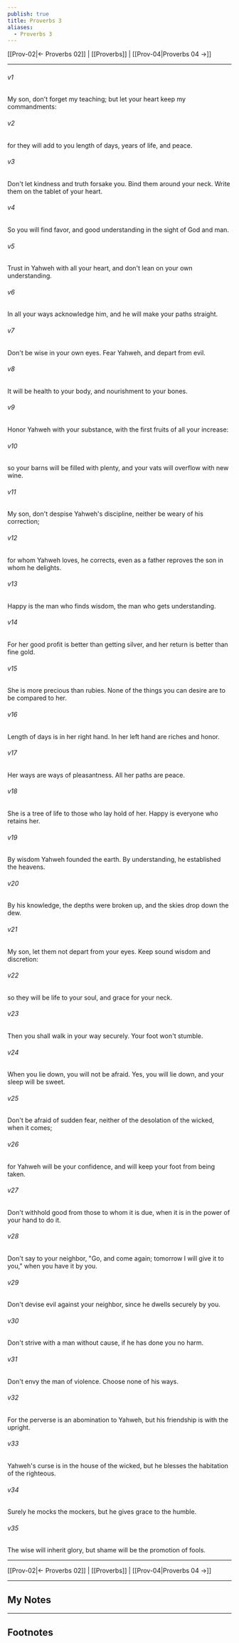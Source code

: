 ```yaml
---
publish: true
title: Proverbs 3
aliases:
  - Proverbs 3
---
```


[[Prov-02|← Proverbs 02]] | [[Proverbs]] | [[Prov-04|Proverbs 04 →]]
***



###### v1 
My son, don't forget my teaching; but let your heart keep my commandments: 

###### v2 
for they will add to you length of days, years of life, and peace. 

###### v3 
Don't let kindness and truth forsake you. Bind them around your neck. Write them on the tablet of your heart. 

###### v4 
So you will find favor, and good understanding in the sight of God and man. 

###### v5 
Trust in Yahweh with all your heart, and don't lean on your own understanding. 

###### v6 
In all your ways acknowledge him, and he will make your paths straight. 

###### v7 
Don't be wise in your own eyes. Fear Yahweh, and depart from evil. 

###### v8 
It will be health to your body, and nourishment to your bones. 

###### v9 
Honor Yahweh with your substance, with the first fruits of all your increase: 

###### v10 
so your barns will be filled with plenty, and your vats will overflow with new wine. 

###### v11 
My son, don't despise Yahweh's discipline, neither be weary of his correction; 

###### v12 
for whom Yahweh loves, he corrects, even as a father reproves the son in whom he delights. 

###### v13 
Happy is the man who finds wisdom, the man who gets understanding. 

###### v14 
For her good profit is better than getting silver, and her return is better than fine gold. 

###### v15 
She is more precious than rubies. None of the things you can desire are to be compared to her. 

###### v16 
Length of days is in her right hand. In her left hand are riches and honor. 

###### v17 
Her ways are ways of pleasantness. All her paths are peace. 

###### v18 
She is a tree of life to those who lay hold of her. Happy is everyone who retains her. 

###### v19 
By wisdom Yahweh founded the earth. By understanding, he established the heavens. 

###### v20 
By his knowledge, the depths were broken up, and the skies drop down the dew. 

###### v21 
My son, let them not depart from your eyes. Keep sound wisdom and discretion: 

###### v22 
so they will be life to your soul, and grace for your neck. 

###### v23 
Then you shall walk in your way securely. Your foot won't stumble. 

###### v24 
When you lie down, you will not be afraid. Yes, you will lie down, and your sleep will be sweet. 

###### v25 
Don't be afraid of sudden fear, neither of the desolation of the wicked, when it comes; 

###### v26 
for Yahweh will be your confidence, and will keep your foot from being taken. 

###### v27 
Don't withhold good from those to whom it is due, when it is in the power of your hand to do it. 

###### v28 
Don't say to your neighbor, "Go, and come again; tomorrow I will give it to you," when you have it by you. 

###### v29 
Don't devise evil against your neighbor, since he dwells securely by you. 

###### v30 
Don't strive with a man without cause, if he has done you no harm. 

###### v31 
Don't envy the man of violence. Choose none of his ways. 

###### v32 
For the perverse is an abomination to Yahweh, but his friendship is with the upright. 

###### v33 
Yahweh's curse is in the house of the wicked, but he blesses the habitation of the righteous. 

###### v34 
Surely he mocks the mockers, but he gives grace to the humble. 

###### v35 
The wise will inherit glory, but shame will be the promotion of fools.

***
[[Prov-02|← Proverbs 02]] | [[Proverbs]] | [[Prov-04|Proverbs 04 →]]

---
## My Notes

---
## Footnotes